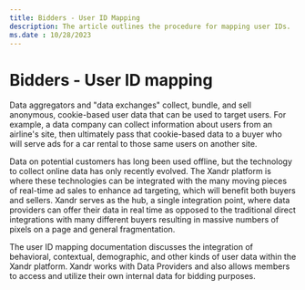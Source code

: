 ```yaml
---
title: Bidders - User ID Mapping
description: The article outlines the procedure for mapping user IDs.
ms.date : 10/28/2023
---
```


# Bidders - User ID mapping

Data aggregators and "data exchanges" collect, bundle, and sell anonymous, cookie-based user data that can be used to target users. For example, a data company can collect information about users from an airline's site, then ultimately pass that cookie-based data to a buyer who will serve ads for a car rental to those same users on another site.

Data on potential customers has long been used offline, but the technology to collect online data has only recently evolved. The Xandr platform is where these technologies can be integrated with the many moving pieces of real-time ad sales to enhance ad targeting, which will benefit both buyers and sellers.
Xandr serves as the hub, a single integration point, where data providers can offer their data in real time as opposed to the traditional direct integrations with many different buyers resulting in massive numbers of pixels on a page and general fragmentation.

The user ID mapping documentation discusses the integration of behavioral, contextual, demographic, and
other kinds of user data within the Xandr platform. Xandr works with Data Providers and also allows members to access and utilize their own internal data for bidding purposes.
